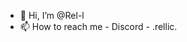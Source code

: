 - 👋 Hi, I’m @Rel-l
- 📫 How to reach me - Discord - .rellic.

<!---
Rel-l/Rel-l is a ✨ special ✨ repository because its `README.md` (this file) appears on your GitHub profile.
You can click the Preview link to take a look at your changes.
--->
